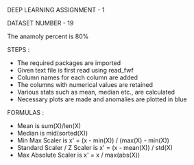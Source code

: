DEEP LEARNING ASSIGNMENT - 1

DATASET NUMBER - 19

The anamoly percent is 80%

STEPS :

- The required packages are imported
- Given text file is first read using read_fwf
- Column names for each column are added
- The columns with numerical values are retained
- Various stats such as mean, median etc., are calculated
- Necessary plots are made and anomalies are plotted in blue

FORMULAS :

- Mean is sum(X)/len(X)
- Median is mid(sorted(X))
- Min Max Scaler is x' = (x - min(X)) / (max(X) - min(X))
- Standard Scaler / Z Scaler is x' = (x - mean(X)) / std(X)
- Max Absolute Scaler is x' = x / max(abs(X))